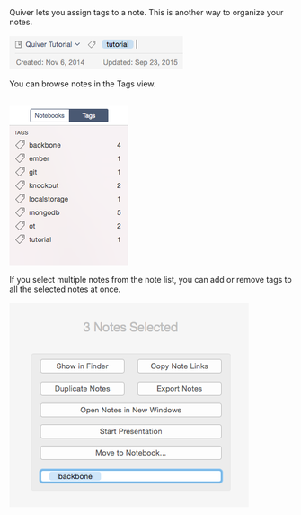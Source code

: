<div>Quiver lets you assign tags to a note. This is another way to organize your notes.</div><div><br></div><div><img src="resources/E3596D74-4437-499C-AF47-C56C409D0251.png"><br></div>

You can browse notes in the Tags view.<div><br><div><img src="resources/57BEDE28-70F2-4C67-9C13-621DF806AFD0.png"><br></div></div>

<div>If you select multiple notes from the note list, you can add or remove tags to all the selected notes at once.</div><div><br></div><div><img src="resources/E67B67BA-9D36-432F-818D-8838559CDFC0.png"><br></div>
